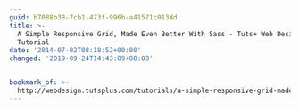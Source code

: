 ```yaml
---
guid: b7088b38-7cb1-473f-996b-a41571c013dd
title: >-
  A Simple Responsive Grid, Made Even Better With Sass - Tuts+ Web Design
  Tutorial
date: '2014-07-02T08:18:52+00:00'
changed: '2019-09-24T14:43:09+00:00'


bookmark_of: >-
  http://webdesign.tutsplus.com/tutorials/a-simple-responsive-grid-made-even-better-with-sass--cms-21540
---
```




